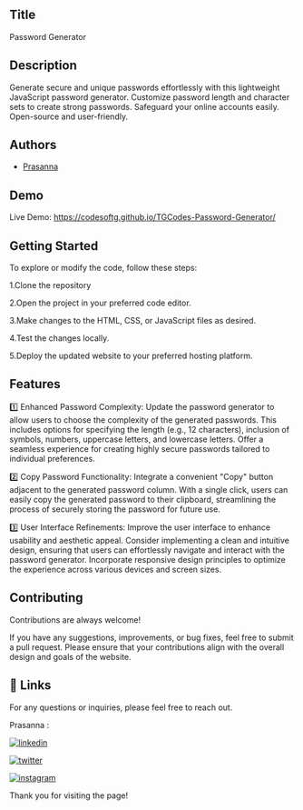 
## Title

 Password Generator
## Description 

Generate secure and unique passwords effortlessly with this lightweight JavaScript password generator. Customize password length and character sets to create strong passwords. Safeguard your online accounts easily. Open-source and user-friendly.
## Authors

- [Prasanna](https://github.com/Prasanna02) 


## Demo

Live Demo:
    https://codesoftg.github.io/TGCodes-Password-Generator/
    
## Getting Started

To explore or modify the code, follow these steps:

1.Clone the repository

2.Open the project in your preferred code editor.

3.Make changes to the HTML, CSS, or JavaScript files as desired.

4.Test the changes locally.

5.Deploy the updated website to your preferred hosting platform.


## Features

1️⃣ Enhanced Password Complexity: Update the password generator to allow users to choose the complexity of the generated passwords. This includes options for specifying the length (e.g., 12 characters), inclusion of symbols, numbers, uppercase letters, and lowercase letters. Offer a seamless experience for creating highly secure passwords tailored to individual preferences.

2️⃣ Copy Password Functionality: Integrate a convenient "Copy" button adjacent to the generated password column. With a single click, users can easily copy the generated password to their clipboard, streamlining the process of securely storing the password for future use.

3️⃣ User Interface Refinements: Improve the user interface to enhance usability and aesthetic appeal. Consider implementing a clean and intuitive design, ensuring that users can effortlessly navigate and interact with the password generator. Incorporate responsive design principles to optimize the experience across various devices and screen sizes.


## Contributing

Contributions are always welcome!

If you have any suggestions, improvements, or bug fixes, feel free to submit a pull request. Please ensure that your contributions align with the overall design and goals of the website. 


## 🔗 Links

For any questions or inquiries, please feel free to reach out. 

Prasanna :

[![linkedin](https://img.shields.io/badge/linkedin-0A66C2?style=for-the-badge&logo=linkedin&logoColor=white)](https://www.linkedin.com/in/prasanna1572/)


[![twitter](https://img.shields.io/badge/twitter-1DA1F2?style=for-the-badge&logo=twitter&logoColor=white)](https://twitter.com/Hirthik_cham)

[![instagram](https://img.shields.io/badge/instagram-E4405F?style=for-the-badge&logo=instagram&logoColor=white)](https://www.instagram.com/moonstrucktraveller003/)


Thank you for visiting the page!

